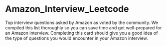 # Amazon_Interview_Leetcode
 Top interview questions asked by Amazon as voted by the community.  We compiled this list thoroughly so you can save time and get well-prepared for an Amazon interview.  Completing this card should give you a good idea of the type of questions you would encounter in your Amazon interview.
